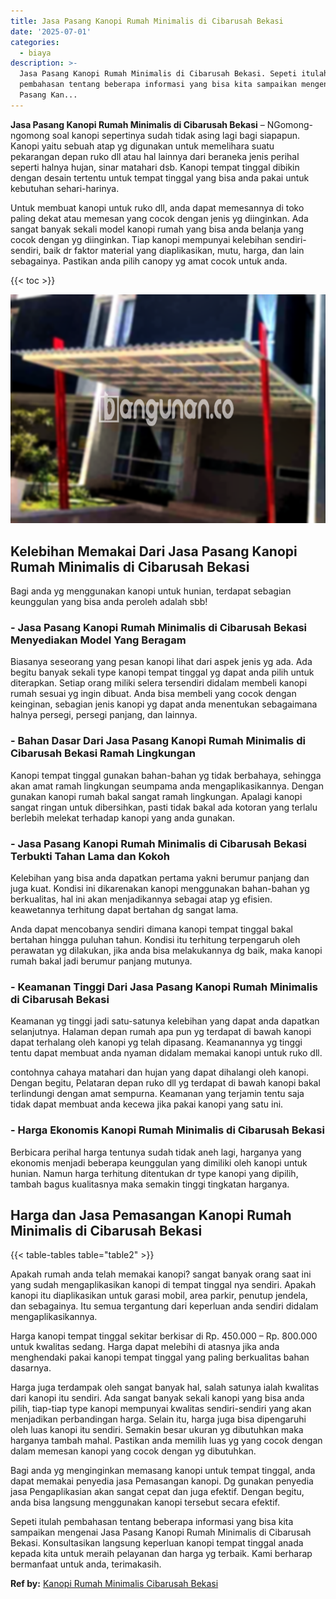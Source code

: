```yaml
---
title: Jasa Pasang Kanopi Rumah Minimalis di Cibarusah Bekasi
date: '2025-07-01'
categories:
  - biaya
description: >-
  Jasa Pasang Kanopi Rumah Minimalis di Cibarusah Bekasi. Sepeti itulah
  pembahasan tentang beberapa informasi yang bisa kita sampaikan mengenai Jasa
  Pasang Kan...
---
```


**Jasa Pasang Kanopi Rumah Minimalis di Cibarusah Bekasi** – NGomong-ngomong soal kanopi sepertinya sudah tidak asing lagi bagi siapapun. Kanopi yaitu sebuah atap yg digunakan untuk memelihara suatu pekarangan depan ruko dll atau hal lainnya dari beraneka jenis perihal seperti halnya hujan, sinar matahari dsb. Kanopi tempat tinggal dibikin dengan desain tertentu untuk tempat tinggal yang bisa anda pakai untuk kebutuhan sehari-harinya.

Untuk membuat kanopi untuk ruko dll, anda dapat memesannya di toko paling dekat atau memesan yang cocok dengan jenis yg diinginkan. Ada sangat banyak sekali model kanopi rumah yang bisa anda belanja yang cocok dengan yg diinginkan. Tiap kanopi mempunyai kelebihan sendiri-sendiri, baik dr faktor material yang diaplikasikan, mutu, harga, dan lain sebagainya. Pastikan anda pilih canopy yg amat cocok untuk anda.

{{< toc >}}

![Jasa Pasang Kanopi Rumah Minimalis di Cibarusah Bekasi](/images/harga-kanopi-minimalis-70.png)

## Kelebihan Memakai Dari Jasa Pasang Kanopi Rumah Minimalis di Cibarusah Bekasi

Bagi anda yg menggunakan kanopi untuk hunian, terdapat sebagian keunggulan yang bisa anda peroleh adalah sbb!

### \- Jasa Pasang Kanopi Rumah Minimalis di Cibarusah Bekasi Menyediakan Model Yang Beragam

Biasanya seseorang yang pesan kanopi lihat dari aspek jenis yg ada. Ada begitu banyak sekali type kanopi tempat tinggal yg dapat anda pilih untuk diterapkan. Setiap orang miliki selera tersendiri didalam membeli kanopi rumah sesuai yg ingin dibuat. Anda bisa membeli yang cocok dengan keinginan, sebagian jenis kanopi yg dapat anda menentukan sebagaimana halnya persegi, persegi panjang, dan lainnya.

### \- Bahan Dasar Dari Jasa Pasang Kanopi Rumah Minimalis di Cibarusah Bekasi Ramah Lingkungan

Kanopi tempat tinggal gunakan bahan-bahan yg tidak berbahaya, sehingga akan amat ramah lingkungan seumpama anda mengaplikasikannya. Dengan gunakan kanopi rumah bakal sangat ramah lingkungan. Apalagi kanopi sangat ringan untuk dibersihkan, pasti tidak bakal ada kotoran yang terlalu berlebih melekat terhadap kanopi yang anda gunakan.

### \- Jasa Pasang Kanopi Rumah Minimalis di Cibarusah Bekasi Terbukti Tahan Lama dan Kokoh

Kelebihan yang bisa anda dapatkan pertama yakni berumur panjang dan juga kuat. Kondisi ini dikarenakan kanopi menggunakan bahan-bahan yg berkualitas, hal ini akan menjadikannya sebagai atap yg efisien. keawetannya terhitung dapat bertahan dg sangat lama.

Anda dapat mencobanya sendiri dimana kanopi tempat tinggal bakal bertahan hingga puluhan tahun. Kondisi itu terhitung terpengaruh oleh perawatan yg dilakukan, jika anda bisa melakukannya dg baik, maka kanopi rumah bakal jadi berumur panjang mutunya.

### \- Keamanan Tinggi Dari Jasa Pasang Kanopi Rumah Minimalis di Cibarusah Bekasi

Keamanan yg tinggi jadi satu-satunya kelebihan yang dapat anda dapatkan selanjutnya. Halaman depan rumah apa pun yg terdapat di bawah kanopi dapat terhalang oleh kanopi yg telah dipasang. Keamanannya yg tinggi tentu dapat membuat anda nyaman didalam memakai kanopi untuk ruko dll.

contohnya cahaya matahari dan hujan yang dapat dihalangi oleh kanopi. Dengan begitu, Pelataran depan ruko dll yg terdapat di bawah kanopi bakal terlindungi dengan amat sempurna. Keamanan yang terjamin tentu saja tidak dapat membuat anda kecewa jika pakai kanopi yang satu ini.

### \- Harga Ekonomis Kanopi Rumah Minimalis di Cibarusah Bekasi

Berbicara perihal harga tentunya sudah tidak aneh lagi, harganya yang ekonomis menjadi beberapa keunggulan yang dimiliki oleh kanopi untuk hunian. Namun harga terhitung ditentukan dr type kanopi yang dipilih, tambah bagus kualitasnya maka semakin tinggi tingkatan harganya.

## Harga dan Jasa Pemasangan Kanopi Rumah Minimalis di Cibarusah Bekasi

{{< table-tables table="table2" >}}

Apakah rumah anda telah memakai kanopi? sangat banyak orang saat ini yang sudah mengaplikasikan kanopi di tempat tinggal nya sendiri. Apakah kanopi itu diaplikasikan untuk garasi mobil, area parkir, penutup jendela, dan sebagainya. Itu semua tergantung dari keperluan anda sendiri didalam mengaplikasikannya.

Harga kanopi tempat tinggal sekitar berkisar di Rp. 450.000 – Rp. 800.000 untuk kwalitas sedang. Harga dapat melebihi di atasnya jika anda menghendaki pakai kanopi tempat tinggal yang paling berkualitas bahan dasarnya.

Harga juga terdampak oleh sangat banyak hal, salah satunya ialah kwalitas dari kanopi itu sendiri. Ada sangat banyak sekali kanopi yang bisa anda pilih, tiap-tiap type kanopi mempunyai kwalitas sendiri-sendiri yang akan menjadikan perbandingan harga. Selain itu, harga juga bisa dipengaruhi oleh luas kanopi itu sendiri. Semakin besar ukuran yg dibutuhkan maka harganya tambah mahal. Pastikan anda memilih luas yg yang cocok dengan dalam memesan kanopi yang cocok dengan yg dibutuhkan.

Bagi anda yg menginginkan memasang kanopi untuk tempat tinggal, anda dapat memakai penyedia jasa Pemasangan kanopi. Dg gunakan penyedia jasa Pengaplikasian akan sangat cepat dan juga efektif. Dengan begitu, anda bisa langsung menggunakan kanopi tersebut secara efektif.

Sepeti itulah pembahasan tentang beberapa informasi yang bisa kita sampaikan mengenai Jasa Pasang Kanopi Rumah Minimalis di Cibarusah Bekasi. Konsultasikan langsung keperluan kanopi tempat tinggal anada kepada kita untuk meraih pelayanan dan harga yg terbaik. Kami berharap bermanfaat untuk anda, terimakasih.

**Ref by:**  [Kanopi Rumah Minimalis Cibarusah Bekasi](https://id.wikipedia.org/wiki/Kanopi)
